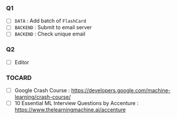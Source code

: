 ### Q1
- [ ] `DATA` : Add batch of `FlashCard`
- [ ] `BACKEND` : Submit to email server
- [ ] `BACKEND` : Check unique email

### Q2
- [ ] Editor

### TOCARD
- [ ] Google Crash Course : https://developers.google.com/machine-learning/crash-course/
- [ ] 10 Essential ML Interview Questions by Accenture : https://www.thelearningmachine.ai/accenture
